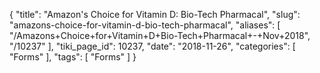 {
    "title": "Amazon's Choice for Vitamin D: Bio-Tech Pharmacal",
    "slug": "amazons-choice-for-vitamin-d-bio-tech-pharmacal",
    "aliases": [
        "/Amazons+Choice+for+Vitamin+D+Bio-Tech+Pharmacal+-+Nov+2018",
        "/10237"
    ],
    "tiki_page_id": 10237,
    "date": "2018-11-26",
    "categories": [
        "Forms"
    ],
    "tags": [
        "Forms"
    ]
}